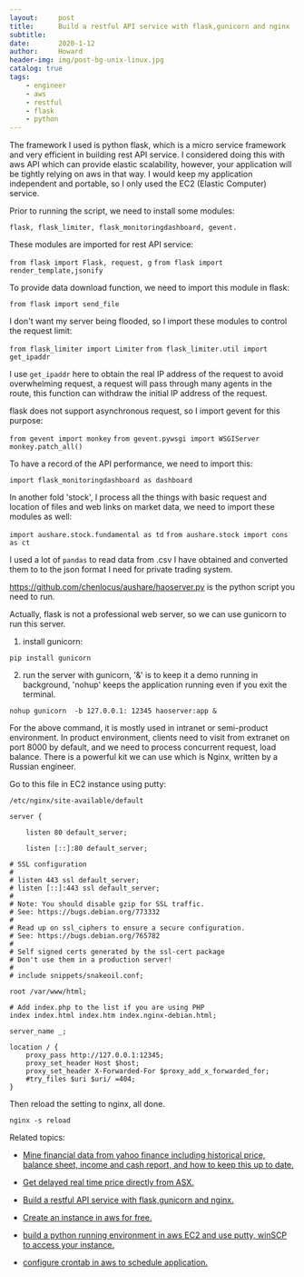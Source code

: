 ```yaml
---
layout:     post
title:      Build a restful API service with flask,gunicorn and nginx
subtitle:   
date:       2020-1-12
author:     Howard
header-img: img/post-bg-unix-linux.jpg
catalog: true
tags:
    - engineer
    - aws
    - restful
    - flask
    - python
---
```


The framework I used is python flask, which is a micro service framework and very efficient in building rest API service. I considered doing this with aws API which can provide elastic scalability, however, your application will be tightly relying on aws in that way.  I would keep my application independent and portable, so I only used the EC2 (Elastic Computer) service.  



Prior to running the script, we need to install some modules:



`flask, flask_limiter, flask_monitoringdashboard, gevent.` 



These modules are imported for rest API service:



`from flask import Flask, request, g`
`from flask import render_template,jsonify`



To provide data download function, we need to import this module in flask:

`from flask import send_file`



I don't want my server being flooded, so I import these modules to control the request limit:



`from flask_limiter import Limiter`
`from flask_limiter.util import get_ipaddr`



I use `get_ipaddr`  here to obtain the real IP address of the request to avoid overwhelming request, a request will pass through many agents in the route, this function can withdraw the initial IP address of the request. 



flask does not support asynchronous request, so I import gevent for this purpose:

`from gevent import monkey`
`from gevent.pywsgi import WSGIServer`
`monkey.patch_all()`



To have a record of the API performance, we need to import this:

`import flask_monitoringdashboard as dashboard`



In another fold 'stock', I process all the things with basic request and location of files and web links on market data,  we need to import these modules as well:



`import aushare.stock.fundamental as td`
`from aushare.stock import cons as ct`



I used a lot of `pandas` to read data from .csv I have obtained and converted them to to the json format I need for private trading system. 

https://github.com/chenlocus/aushare/haoserver.py is the python script you need to run. 



Actually, flask is not a professional web server, so we can use gunicorn to run this server. 



1) install gunicorn:

```
pip install gunicorn
```



2) run the server with gunicorn, '&' is to keep it a demo running in background, 'nohup' keeps the application running even if you exit the terminal. 

`nohup gunicorn  -b 127.0.0.1: 12345 haoserver:app &`



For the above command, it is mostly used in intranet or semi-product environment. In product environment, clients need to visit from extranet on port 8000 by default, and we need to process concurrent request, load balance. There is a powerful kit we can use which is Nginx, written by a Russian engineer.  

Go to this file in EC2 instance using putty:

`/etc/nginx/site-available/default`



	server {
	
		listen 80 default_server;
	
		listen [::]:80 default_server;
	
	# SSL configuration
	#
	# listen 443 ssl default_server;
	# listen [::]:443 ssl default_server;
	#
	# Note: You should disable gzip for SSL traffic.
	# See: https://bugs.debian.org/773332
	#
	# Read up on ssl_ciphers to ensure a secure configuration.
	# See: https://bugs.debian.org/765782
	#
	# Self signed certs generated by the ssl-cert package
	# Don't use them in a production server!
	#
	# include snippets/snakeoil.conf;
	
	root /var/www/html;
	
	# Add index.php to the list if you are using PHP
	index index.html index.htm index.nginx-debian.html;
	
	server_name _;
	
	location / {
		proxy_pass http://127.0.0.1:12345;
		proxy_set_header Host $host;
		proxy_set_header X-Forwarded-For $proxy_add_x_forwarded_for;
		#try_files $uri $uri/ =404;
	}


Then reload the setting to nginx, all done. 

`nginx -s reload`



Related topics: 

 - [Mine financial data from yahoo finance including historical price, balance sheet, income and cash report, and how to keep this up to date.](http://engineerman.club/2018/01/22/get-historical-data-with-python/)

 - [Get delayed real time price directly from ASX.](http://engineerman.club/2018/01/22/get-delayed-price-directly-from-ASX/)

 - [Build a restful API service with flask,gunicorn and nginx.](http://engineerman.club/2018/11/16/build-a-rest-API-service-to-provide-market-data-for-yourself/) 

 - [Create an instance in aws for free.](http://engineerman.club/2018/11/16/create-an-instance-in-aws-for-free/)

 - [build a python running environment in aws EC2 and use putty, winSCP to access your instance.](http://engineerman.club/2018/11/16/How-to-access-the-EC2-instance-in-AWS/)

 - [configure crontab in aws to schedule application.](http://engineerman.club/2018/11/16/Schedule-regular-tasks-in-AWS/)
